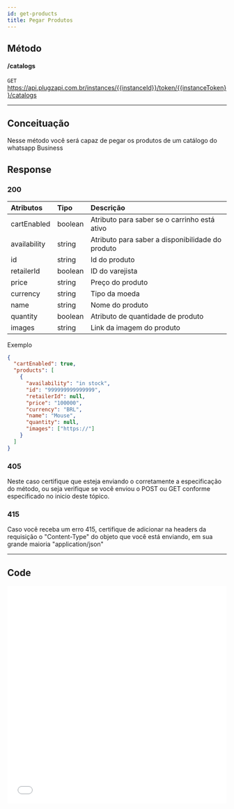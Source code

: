 ```yaml
---
id: get-products
title: Pegar Produtos
---
```


## Método

#### /catalogs

`GET` https://api.plugzapi.com.br/instances/{{instanceId}}/token/{{instanceToken}}/catalogs

---

## Conceituação

Nesse método você será capaz de pegar os produtos de um catálogo do whatsapp Business

## Response

### 200

| Atributos    | Tipo    | Descrição                                        |
| :----------- | :------ | :----------------------------------------------- |
| cartEnabled  | boolean | Atributo para saber se o carrinho está ativo     |
| availability | string  | Atributo para saber a disponibilidade do produto |
| id           | string  | Id do produto                                    |
| retailerId   | boolean | ID do varejista                                  |
| price        | string  | Preço do produto                                 |
| currency     | string  | Tipo da moeda                                    |
| name         | string  | Nome do produto                                  |
| quantity     | boolean | Atributo de quantidade de produto                |
| images       | string  | Link da imagem do produto                        |

Exemplo

```json
{
  "cartEnabled": true,
  "products": [
    {
      "availability": "in stock",
      "id": "999999999999999",
      "retailerId": null,
      "price": "100000",
      "currency": "BRL",
      "name": "Mouse",
      "quantity": null,
      "images": ["https://"]
    }
  ]
}
```

### 405

Neste caso certifique que esteja enviando o corretamente a especificação do método, ou seja verifique se você enviou o POST ou GET conforme especificado no inicio deste tópico.

### 415

Caso você receba um erro 415, certifique de adicionar na headers da requisição o "Content-Type" do objeto que você está enviando, em sua grande maioria "application/json"

---

## Code

<iframe src="//api.apiembed.com/?source=https://raw.githubusercontent.com/Plug-Zapi/plug-zapi-docs/master/json-examples/get-products.json&targets=all" frameborder="0" scrolling="no" width="100%" height="500px" seamless></iframe>
